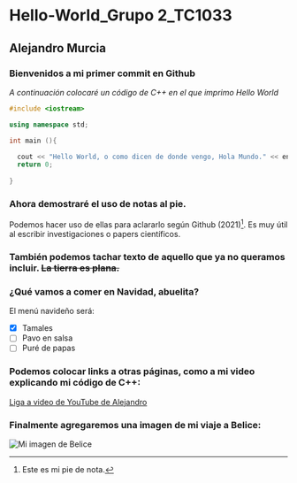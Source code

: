 # Hello-World_Grupo 2_TC1033
## Alejandro Murcia

### Bienvenidos a mi primer commit en Github

*A continuación colocaré un código de C++ en el que imprimo Hello World*

```cpp
#include <iostream>

using namespace std;

int main (){

  cout << "Hello World, o como dicen de donde vengo, Hola Mundo." << endl;
  return 0;
  
}

```

### Ahora demostraré el uso de notas al pie. 

Podemos hacer uso de ellas para aclararlo según Github (2021)[^1]. Es muy útil al escribir investigaciones o papers científicos. 

[^1]: Este es mi pie de nota.

### También podemos tachar texto de aquello que ya no queramos incluir. ~~La tierra es plana.~~

### ¿Qué vamos a comer en Navidad, abuelita?

El menú navideño será:

- [x] Tamales
- [ ] Pavo en salsa
- [ ] Puré de papas

### Podemos colocar links a otras páginas, como a mi video explicando mi código de C++: 

[Liga a video de YouTube de Alejandro](https://youtu.be/eqYoJ1lf048)

### Finalmente agregaremos una imagen de mi viaje a Belice:

![Mi imagen de Belice](imagen.jpg)
